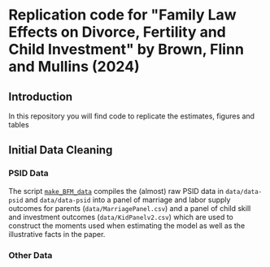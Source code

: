 # Replication code for "Family Law Effects on Divorce, Fertility and Child Investment" by Brown, Flinn and Mullins (2024)

## Introduction

In this repository you will find code to replicate the estimates, figures and tables

## Initial Data Cleaning


### PSID Data

The script [`make_BFM_data`](R/make_BFM_data.R) compiles the (almost) raw PSID data in `data/data-psid` and `data/data-psid` into a panel of marriage and labor supply outcomes for parents (`data/MarriagePanel.csv`) and a panel of child skill and investment outcomes (`data/KidPanelv2.csv`) which are used to construct the moments used when estimating the model as well as the illustrative facts in the paper.

### Other Data



##
